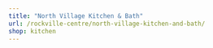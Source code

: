 ```yaml
---
title: "North Village Kitchen & Bath"
url: /rockville-centre/north-village-kitchen-and-bath/
shop: kitchen
---
```

